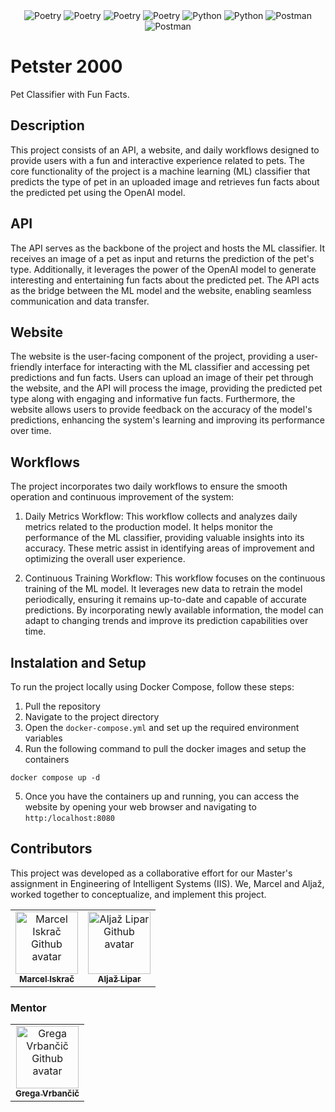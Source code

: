 <div align="center">
    <img alt="Poetry" src="https://img.shields.io/badge/Poetry-fff?style=for-the-badge&logo=poetry">
    <img alt="Poetry" src="https://img.shields.io/badge/scikit learn-fff?style=for-the-badge&logo=scikitlearn">
    <img alt="Poetry" src="https://img.shields.io/badge/mlflow-fff?style=for-the-badge&logo=mlflow">
    <img alt="Poetry" src="https://img.shields.io/badge/dvc-fff?style=for-the-badge&logo=dvc">
    <img alt="Python" src="https://img.shields.io/badge/Python-fff?style=for-the-badge&logo=python">
    <img alt="Python" src="https://img.shields.io/badge/Vue.js-fff?style=for-the-badge&logo=vue.js">
    <img alt="Postman" src="https://img.shields.io/badge/Docker-fff?style=for-the-badge&logo=docker"/>
    <img alt="Postman" src="https://img.shields.io/badge/Postman-fff?style=for-the-badge&logo=postman"/>
</div>

# Petster 2000
Pet Classifier with Fun Facts.

## Description
This project consists of an API, a website, and daily workflows designed to provide users with a fun and interactive experience related to pets. The core functionality of the project is a machine learning (ML) classifier that predicts the type of pet in an uploaded image and retrieves fun facts about the predicted pet using the OpenAI model.

## API
The API serves as the backbone of the project and hosts the ML classifier. It receives an image of a pet as input and returns the prediction of the pet's type. Additionally, it leverages the power of the OpenAI model to generate interesting and entertaining fun facts about the predicted pet. The API acts as the bridge between the ML model and the website, enabling seamless communication and data transfer.

## Website
The website is the user-facing component of the project, providing a user-friendly interface for interacting with the ML classifier and accessing pet predictions and fun facts. Users can upload an image of their pet through the website, and the API will process the image, providing the predicted pet type along with engaging and informative fun facts. Furthermore, the website allows users to provide feedback on the accuracy of the model's predictions, enhancing the system's learning and improving its performance over time.

## Workflows
The project incorporates two daily workflows to ensure the smooth operation and continuous improvement of the system:

1. Daily Metrics Workflow: This workflow collects and analyzes daily metrics related to the production model. It helps monitor the performance of the ML classifier, providing valuable insights into its accuracy. These metric assist in identifying areas of improvement and optimizing the overall user experience.

2. Continuous Training Workflow: This workflow focuses on the continuous training of the ML model. It leverages new data to retrain the model periodically, ensuring it remains up-to-date and capable of accurate predictions. By incorporating newly available information, the model can adapt to changing trends and improve its prediction capabilities over time.

## Instalation and Setup
To run the project locally using Docker Compose, follow these steps:

1. Pull the repository
2. Navigate to the project directory
3. Open the `docker-compose.yml` and set up the required environment variables
4. Run the following command to pull the docker images and setup the containers
```
docker compose up -d
```
5. Once you have the containers up and running, you can access the website by opening your web browser and navigating to `http:/localhost:8080`

## Contributors
This project was developed as a collaborative effort for our Master's assignment in Engineering of Intelligent Systems (IIS). We, Marcel and Aljaž, worked together to conceptualize, and implement this project.

<table>
    <tbody>
        <tr>
            <td align="center">
                <a href="https://github.com/iskraM">
                    <img src="https://avatars.githubusercontent.com/u/40259973?v=4" width="100px;" alt="Marcel Iskrač Github avatar"/>
                    <br/>
                    <sub><b>Marcel Iskrač</b></sub>
                </a>
            </td>
            <td align="center">
                <a href="https://github.com/LiparAljaz">
                    <img src="https://avatars.githubusercontent.com/u/59646484?v=4" width="100px;" alt="Aljaž Lipar Github avatar"/>
                    <br/>
                    <sub><b>Aljaž Lipar</b></sub>
                </a>
            </td>
        </tr>
    </tbody>
</table>

### Mentor
<table>
    <tbody>
        <tr>
            <td align="center">
                <a href="[https://github.com/iskraM](https://github.com/GregaVrbancic)">
                    <img src="https://avatars.githubusercontent.com/u/1894788?v=4" width="100px;" alt="Grega Vrbančič Github avatar"/>
                    <br/>
                    <sub><b>Grega Vrbančič</b></sub>
                </a>
            </td>
        </tr>
    </tbody>
</table>
